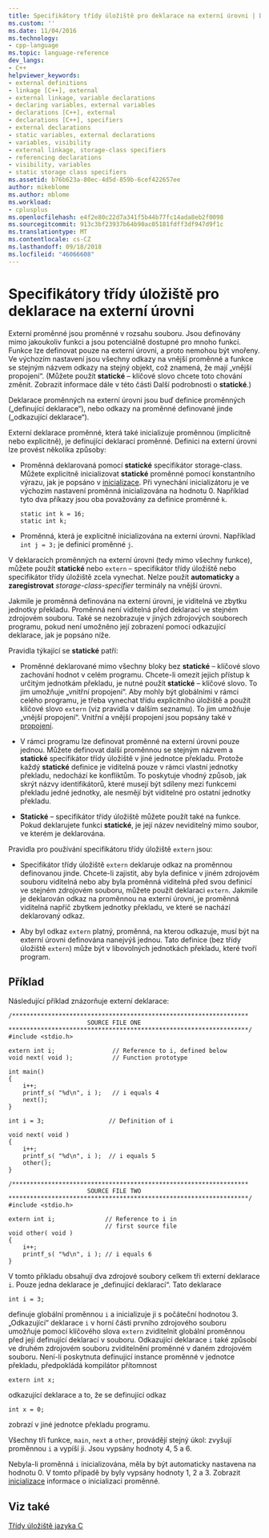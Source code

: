 ```yaml
---
title: Specifikátory třídy úložiště pro deklarace na externí úrovni | Dokumentace Microsoftu
ms.custom: ''
ms.date: 11/04/2016
ms.technology:
- cpp-language
ms.topic: language-reference
dev_langs:
- C++
helpviewer_keywords:
- external definitions
- linkage [C++], external
- external linkage, variable declarations
- declaring variables, external variables
- declarations [C++], external
- declarations [C++], specifiers
- external declarations
- static variables, external declarations
- variables, visibility
- external linkage, storage-class specifiers
- referencing declarations
- visibility, variables
- static storage class specifiers
ms.assetid: b76b623a-80ec-4d5d-859b-6cef422657ee
author: mikeblome
ms.author: mblome
ms.workload:
- cplusplus
ms.openlocfilehash: e4f2e80c22d7a341f5b44b77fc14ada8eb2f0098
ms.sourcegitcommit: 913c3bf23937b64b90ac05181fdff3df947d9f1c
ms.translationtype: MT
ms.contentlocale: cs-CZ
ms.lasthandoff: 09/18/2018
ms.locfileid: "46066608"
---
```

# <a name="storage-class-specifiers-for-external-level-declarations"></a>Specifikátory třídy úložiště pro deklarace na externí úrovni

Externí proměnné jsou proměnné v rozsahu souboru. Jsou definovány mimo jakoukoliv funkci a jsou potenciálně dostupné pro mnoho funkcí. Funkce lze definovat pouze na externí úrovni, a proto nemohou být vnořeny. Ve výchozím nastavení jsou všechny odkazy na vnější proměnné a funkce se stejným názvem odkazy na stejný objekt, což znamená, že mají „vnější propojení“. (Můžete použít **statické** – klíčové slovo chcete toto chování změnit. Zobrazit informace dále v této části Další podrobnosti o **statické**.)

Deklarace proměnných na externí úrovni jsou buď definice proměnných („definující deklarace“), nebo odkazy na proměnné definované jinde („odkazující deklarace“).

Externí deklarace proměnné, která také inicializuje proměnnou (implicitně nebo explicitně), je definující deklarací proměnné. Definici na externí úrovni lze provést několika způsoby:

- Proměnná deklarovaná pomocí **statické** specifikátor storage-class. Můžete explicitně inicializovat **statické** proměnné pomocí konstantního výrazu, jak je popsáno v [inicializace](../c-language/initialization.md). Při vynechání inicializátoru je ve výchozím nastavení proměnná inicializována na hodnotu 0. Například tyto dva příkazy jsou oba považovány za definice proměnné `k`.

    ```
    static int k = 16;
    static int k;
    ```

- Proměnná, která je explicitně inicializována na externí úrovni. Například `int j = 3;` je definicí proměnné `j`.

V deklaracích proměnných na externí úrovni (tedy mimo všechny funkce), můžete použít **statické** nebo `extern` – specifikátor třídy úložiště nebo specifikátor třídy úložiště zcela vynechat. Nelze použít **automaticky** a **zaregistrovat** *storage-class-specifier* terminály na vnější úrovni.

Jakmile je proměnná definována na externí úrovni, je viditelná ve zbytku jednotky překladu. Proměnná není viditelná před deklarací ve stejném zdrojovém souboru. Také se nezobrazuje v jiných zdrojových souborech programu, pokud není umožněno její zobrazení pomocí odkazující deklarace, jak je popsáno níže.

Pravidla týkající se **statické** patří:

- Proměnné deklarované mimo všechny bloky bez **statické** – klíčové slovo zachování hodnot v celém programu. Chcete-li omezit jejich přístup k určitým jednotkám překladu, je nutné použít **statické** – klíčové slovo. To jim umožňuje „vnitřní propojení“. Aby mohly být globálními v rámci celého programu, je třeba vynechat třídu explicitního úložiště a použít klíčové slovo `extern` (viz pravidla v dalším seznamu). To jim umožňuje „vnější propojení“. Vnitřní a vnější propojení jsou popsány také v [propojení](../c-language/linkage.md).

- V rámci programu lze definovat proměnné na externí úrovni pouze jednou. Můžete definovat další proměnnou se stejným názvem a **statické** specifikátor třídy úložiště v jiné jednotce překladu. Protože každý **statické** definice je viditelná pouze v rámci vlastní jednotky překladu, nedochází ke konfliktům. To poskytuje vhodný způsob, jak skrýt názvy identifikátorů, které musejí být sdíleny mezi funkcemi překladu jedné jednotky, ale nesmějí být viditelné pro ostatní jednotky překladu.

- **Statické** – specifikátor třídy úložiště můžete použít také na funkce. Pokud deklarujete funkci **statické**, je její název neviditelný mimo soubor, ve kterém je deklarována.

Pravidla pro používání specifikátoru třídy úložiště `extern` jsou:

- Specifikátor třídy úložiště `extern` deklaruje odkaz na proměnnou definovanou jinde. Chcete-li zajistit, aby byla definice v jiném zdrojovém souboru viditelná nebo aby byla proměnná viditelná před svou definicí ve stejném zdrojovém souboru, můžete použít deklaraci `extern`. Jakmile je deklarován odkaz na proměnnou na externí úrovni, je proměnná viditelná napříč zbytkem jednotky překladu, ve které se nachází deklarovaný odkaz.

- Aby byl odkaz `extern` platný, proměnná, na kterou odkazuje, musí být na externí úrovni definována nanejvýš jednou. Tato definice (bez třídy úložiště `extern`) může být v libovolných jednotkách překladu, které tvoří program.

## <a name="example"></a>Příklad

Následující příklad znázorňuje externí deklarace:

```
/******************************************************************
                      SOURCE FILE ONE
*******************************************************************/
#include <stdio.h>

extern int i;                // Reference to i, defined below
void next( void );           // Function prototype

int main()
{
    i++;
    printf_s( "%d\n", i );   // i equals 4
    next();
}

int i = 3;                  // Definition of i

void next( void )
{
    i++;
    printf_s( "%d\n", i );  // i equals 5
    other();
}

/******************************************************************
                      SOURCE FILE TWO
*******************************************************************/
#include <stdio.h>

extern int i;              // Reference to i in
                           // first source file
void other( void )
{
    i++;
    printf_s( "%d\n", i ); // i equals 6
}
```

V tomto příkladu obsahují dva zdrojové soubory celkem tři externí deklarace `i`. Pouze jedna deklarace je „definující deklarací“. Tato deklarace

```
int i = 3;
```

definuje globální proměnnou `i` a inicializuje ji s počáteční hodnotou 3. „Odkazující“ deklarace `i` v horní části prvního zdrojového souboru umožňuje pomocí klíčového slova `extern` zviditelnit globální proměnnou před její definující deklarací v souboru. Odkazující deklarace `i` také způsobí ve druhém zdrojovém souboru zviditelnění proměnné v daném zdrojovém souboru. Není-li poskytnuta definující instance proměnné v jednotce překladu, předpokládá kompilátor přítomnost

```
extern int x;
```

odkazující deklarace a to, že se definující odkaz

```
int x = 0;
```

zobrazí v jiné jednotce překladu programu.

Všechny tři funkce, `main`, `next` a `other`, provádějí stejný úkol: zvyšují proměnnou `i` a vypíší ji. Jsou vypsány hodnoty 4, 5 a 6.

Nebyla-li proměnná `i` inicializována, měla by být automaticky nastavena na hodnotu 0. V tomto případě by byly vypsány hodnoty 1, 2 a 3. Zobrazit [inicializace](../c-language/initialization.md) informace o inicializaci proměnné.

## <a name="see-also"></a>Viz také

[Třídy úložiště jazyka C](../c-language/c-storage-classes.md)